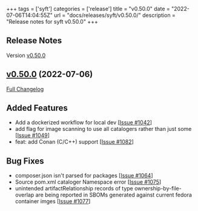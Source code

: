 +++
tags = ['syft']
categories = ['release']
title = "v0.50.0"
date = "2022-07-06T14:04:55Z"
url = "docs/releases/syft/v0.50.0/"
description = "Release notes for syft v0.50.0"
+++

## Release Notes

Version [v0.50.0](https://github.com/anchore/syft/releases/tag/v0.50.0)

## [v0.50.0](https://github.com/anchore/syft/tree/v0.50.0) (2022-07-06)

[Full Changelog](https://github.com/anchore/syft/compare/v0.49.0...v0.50.0)

## Added Features

- Add a dockerized workflow for local dev [[Issue #1042](https://github.com/anchore/syft/issues/1042)]
- add flag for image scanning to use all catalogers rather than just some [[Issue #1049](https://github.com/anchore/syft/issues/1049)]
- feat: add Conan (C/C++) support [[Issue #1082](https://github.com/anchore/syft/issues/1082)]

## Bug Fixes

- composer.json isn't parsed for packages [[Issue #1064](https://github.com/anchore/syft/issues/1064)]
- Source pom.xml cataloger Namespace error [[Issue #1075](https://github.com/anchore/syft/issues/1075)]
- unintended artifactRelationship records of type ownership-by-file-overlap are being reported in SBOMs generated against current fedora container imges [[Issue #1077](https://github.com/anchore/syft/issues/1077)]
